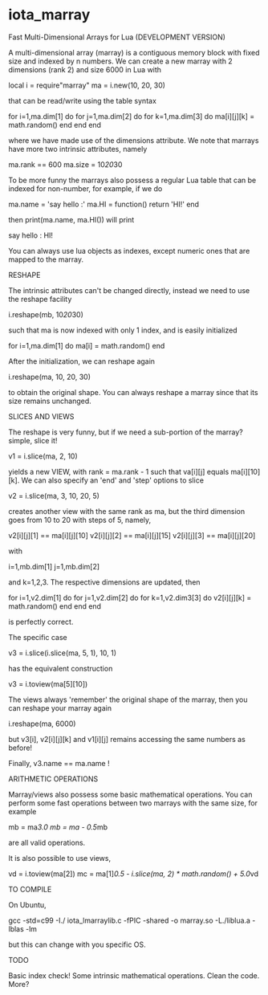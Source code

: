 iota_marray
===========

Fast Multi-Dimensional Arrays for Lua (DEVELOPMENT VERSION)

A multi-dimensional array (marray) is a contiguous memory block with fixed size and indexed by n numbers. We can create a new marray with 2 dimensions (rank 2) and size 6000 in Lua with

local i = require"marray"
ma = i.new(10, 20, 30)

that can be read/write using the table syntax

for i=1,ma.dim[1] do
  for j=1,ma.dim[2] do
    for k=1,ma.dim[3] do
      ma[i][j][k] = math.random()
    end
  end
end

where we have made use of the dimensions attribute. We note that marrays have more two intrinsic attributes, namely

ma.rank == 600
ma.size = 10*20*30

To be more funny the marrays also possess a regular Lua table that can be indexed for non-number, for example, if we do

ma.name = 'say hello :'
ma.HI = function() return 'HI!' end

then print(ma.name, ma.HI()) will print

say hello : HI!

You can always use lua objects as indexes, except numeric ones that are mapped to the marray.


RESHAPE

The intrinsic attributes can't be changed directly, instead we need to use the reshape facility

i.reshape(mb, 10*20*30)

such that ma is now indexed with only 1 index, and is easily initialized

for i=1,ma.dim[1] do
  ma[i] = math.random()
end

After the initialization,  we can reshape again

i.reshape(ma, 10, 20, 30)

to obtain the original shape. You can always reshape a marray since that its size remains unchanged.


SLICES AND VIEWS

The reshape is very funny, but if we need a sub-portion of the marray? simple, slice it!

v1 = i.slice(ma, 2, 10)

yields a new VIEW, with rank = ma.rank - 1 such that va[i][j] equals ma[i][10][k]. We can also specify an 'end' and 'step' options to slice

v2 = i.slice(ma, 3, 10, 20, 5)

creates another view with the same rank as ma, but the third dimension goes from 10 to 20 with steps of 5, namely,

v2[i][j][1] == ma[i][j][10] 
v2[i][j][2] == ma[i][j][15]
v2[i][j][3] == ma[i][j][20]

with 

i=1,mb.dim[1]
j=1,mb.dim[2] 

and k=1,2,3. The respective dimensions are updated, then

for i=1,v2.dim[1] do
  for j=1,v2.dim[2] do
    for k=1,v2.dim3[3] do
      v2[i][j][k] = math.random()
    end
  end
end

is perfectly correct. 

The specific case 

v3 = i.slice(i.slice(ma, 5, 1), 10, 1)

has the equivalent construction

v3 = i.toview(ma[5][10])

The views always 'remember' the original shape of the marray, then you can reshape your marray again

i.reshape(ma, 6000)

but v3[i], v2[i][j][k] and v1[i][j] remains accessing the same numbers as before! 

Finally, v3.name == ma.name !

ARITHMETIC OPERATIONS

Marray/views also possess some basic mathematical operations. You can perform some fast operations between two marrays with the same size, for example

mb = ma*3.0
mb = ma - 0.5*mb

are all valid operations.

It is also possible to use views, 

vd = i.toview(ma[2])
mc = ma[1]*0.5  - i.slice(ma, 2) * math.random() + 5.0*vd

TO COMPILE

On Ubuntu,

gcc -std=c99 -I./ iota_lmarraylib.c -fPIC -shared -o marray.so -L./liblua.a -lblas -lm

but this can change with you specific OS.

TODO

Basic index check!
Some intrinsic mathematical operations.
Clean the code.
More?

















